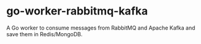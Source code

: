 # go-worker-rabbitmq-kafka
A Go worker to consume messages from RabbitMQ and Apache Kafka and save them in Redis/MongoDB.
